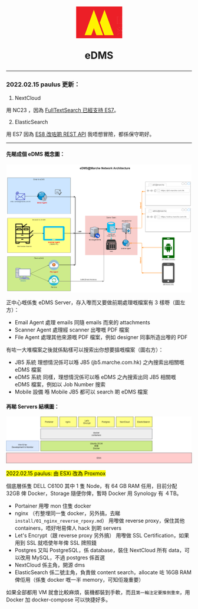 <p align="center"><img src="./docs/images/logo_125x86.png" title="Marche Logo" /></p>

<p align="center" style="text-align:center;font-size:20pt;font-weight:bold;">eDMS</p>

------

### 2022.02.15 paulus 更新：

1. NextCloud

用 NC23 ，因為 [FullTextSearch 已經支持 ES7](https://github.com/nextcloud/fulltextsearch_elasticsearch/releases/tag/23.0.0)。

2. ElasticSearch

用 ES7 因為 [ES8 改咗啲 REST API](https://www.elastic.co/guide/en/elasticsearch/reference/current/release-highlights.html#_7_x_rest_api_compatibility) 我唔想冒險，都係保守啲好。

------

#### 先睇成個 eDMS 概念圖：

<p align="center"><img src="./docs/images/edms_features.png" title="eDMS Features" /></p>

正中心嘅係隻 eDMS Server，存入嚟而又要做前期處理嘅檔案有 3 樣嘢（圖左方）：

* Email Agent
  處理 emails 同隨 emails 而來的 attachments
* Scanner Agent
  處理經 scanner 出嚟嘅 PDF 檔案
* File Agent
  處理其他來源嘅 PDF 檔案，例如 designer 同事所造出嚟的 PDF

有咗一大堆檔案之後就係點樣可以搜索出你想要搵嘅檔案（圖右方）：

* JB5 系統
  理想情況係可以喺 JB5 (jb5.marche.com.hk) 之內搜索出相關嘅 eDMS 檔案
* eDMS 系統
  同樣，理想情況係可以喺 eDMS 之內搜索出同 JB5 相關嘅 eDMS 檔案，例如以 Job Number 搜索
* Mobile 設備
  喺  Mobile JB5 都可以 search 啲  eDMS 檔案

#### 再睇 Servers 結構圖：

<p align="center"><img src="./docs/images/edms_structure.png" title="Marche Logo" /></p>

<mark>2022.02.15 paulus: 由 ESXi 改為 Proxmox</mark>

個底層係隻 DELL C6100 其中 1 隻 Node，有 64 GB RAM 任用，目前分配 32GB 俾 Docker，Storage 隨便你俾，暫時 Docker 用 Synology 有 ４TB。

- Portainer
  用嚟 mon 住隻 docker
- nginx （冇整埋同一隻 docker，另外搞，去睇 ``install/01_nginx_reverse_rpoxy.md``）
  用嚟做 reverse proxy，保住其他 containers，唔好咁易俾人 hack 到啲 servers
- Let's Encrypt（跟 reverse proxy 另外搞）
  用嚟做 SSL Certification，如果用到 SSL 就唔使年年俾 SSL 牌照錢
- Postgres
  又叫 PostgreSQL，係 database，裝住 NextCloud 所有 data，可以改用 MySQL，不過 postgres 係首選
- NextCloud
  係主角，開源 dms
- ElasticSearch
  係二號主角，負責做 content search，allocate 咗 16GB RAM 俾佢用（係隻 docker 嘅一半 memory，可知佢幾重要）

如果全部都用 VM 就會比較麻煩，裝機都裝到手軟，而且`第一輪注定要推倒重來`，用 Docker 加 docker-compose 可以快捷好多。

## 
